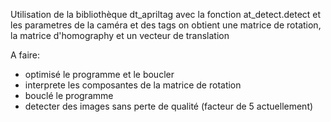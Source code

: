 Utilisation de la bibliothèque dt_apriltag
avec la fonction at_detect.detect et les parametres de la caméra et des tags on obtient une matrice de rotation, la matrice d'homography et un vecteur de translation 

A faire: 
- optimisé le programme et le boucler
- interprete les composantes de la matrice de rotation
- bouclé le programme
- detecter des images sans perte de qualité (facteur de 5 actuellement)
